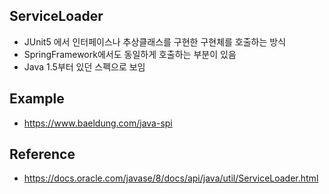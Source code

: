 ## ServiceLoader
- JUnit5 에서 인터페이스나 추상클래스를 구현한 구현체를 호출하는 방식
- SpringFramework에서도 동일하게 호출하는 부분이 있음
- Java 1.5부터 있던 스펙으로 보임

## Example
- <https://www.baeldung.com/java-spi>

## Reference
- <https://docs.oracle.com/javase/8/docs/api/java/util/ServiceLoader.html>
